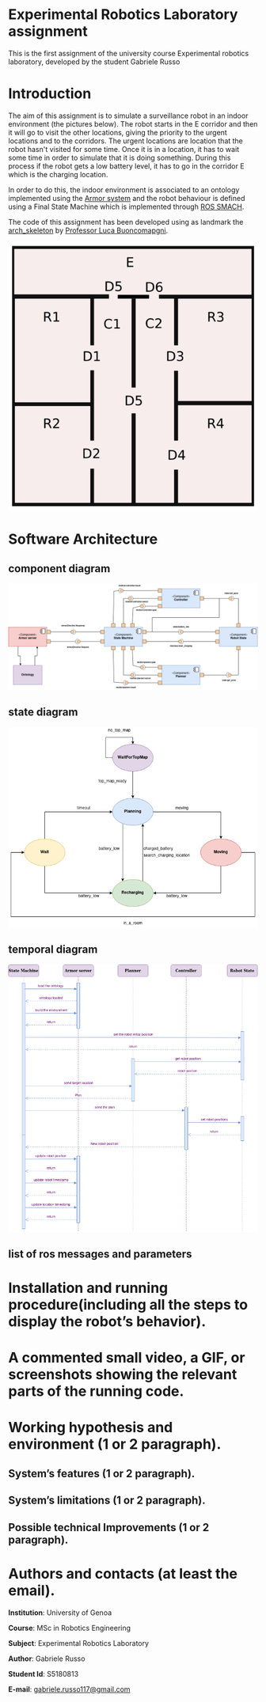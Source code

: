# Experimental Robotics Laboratory assignment 
This is the first assignment of the university course Experimental robotics laboratory, developed by the student Gabriele Russo

# Introduction
The aim of this assignment is to simulate a surveillance robot in an indoor environment (the pictures below). The robot starts in the E corridor and then it will go to visit the other locations, giving the priority to the urgent locations and to the corridors. The urgent locations are location that the robot hasn't visited for some time. Once it is in a location, it has to wait some time in order to simulate that it is doing something. During this process if the robot gets a low battery level, it has to go in the corridor E which is the charging location.

In order to do this, the indoor environment is associated to an ontology implemented using the [Armor system](https://github.com/EmaroLab/armor) and the robot behaviour is defined using a Final State Machine which is implemented through [ROS SMACH](http://wiki.ros.org/smach).

The code of this assignment has been developed using as landmark the [arch_skeleton](https://github.com/buoncubi/arch_skeleton) by [Professor Luca Buoncomapgni](https://github.com/buoncubi).

![Assignment environment](https://github.com/GabrieleRusso11/exproblab_assignment1_russo_gabriele/blob/main/media/assignment_map.png)

# Software Architecture
## component diagram

![Component diagram](https://github.com/GabrieleRusso11/exproblab_assignment1_russo_gabriele/blob/main/media/assignment1_component_diagram.png)

## state diagram

![State diagram](https://github.com/GabrieleRusso11/exproblab_assignment1_russo_gabriele/blob/main/media/state_diagram_1.png)

## temporal diagram

![temporal diagram](https://github.com/GabrieleRusso11/exproblab_assignment1_russo_gabriele/blob/main/media/temporal_diagram_1.png)

## list of ros messages and parameters

# Installation and running procedure(including all the steps to display the robot’s behavior).

# A commented small video, a GIF, or screenshots showing the relevant parts of the running code.

# Working hypothesis and environment (1 or 2 paragraph).
## System’s features (1 or 2 paragraph).
## System’s limitations (1 or 2 paragraph).
## Possible technical Improvements (1 or 2 paragraph).

# Authors and contacts (at least the email).

**Institution**: University of Genoa

**Course**: MSc in Robotics Engineering

**Subject**: Experimental Robotics Laboratory

**Author**: Gabriele Russo

**Student Id**: S5180813

**E-mail**: gabriele.russo117@gmail.com
